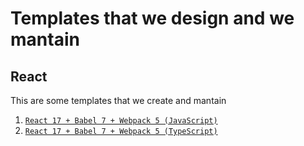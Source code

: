 # Templates that we design and we mantain

## React

This are some templates that we create and mantain

1. [`React 17 + Babel 7 + Webpack 5 (JavaScript)`]()
2. [`React 17 + Babel 7 + Webpack 5 (TypeScript)`]()
